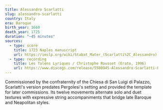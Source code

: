 ```yaml
---
title: Alessandro Scarlatti
slug: alessandro-scarlatti
country: Italy
era: Baroque
birth_year: 1660
death_year: 1725
duration: "~45 minutes"
sources:
  - type: score
    title: 1723 Naples manuscript
    url: https://imslp.org/wiki/Stabat_Mater_(Scarlatti%2C_Alessandro)
  - type: recording
    title: Les Talens Lyriques / Christophe Rousset (Erato, 1996)
    url: https://www.discogs.com/release/5580945-Alessandro-Scarlatti-Les-Talens-Lyriques-Christophe-Rousset-Stabat-Mater
---
```

Commissioned by the confraternity of the Chiesa di San Luigi di Palazzo, Scarlatti's version predates Pergolesi's setting and provided the template for later commissions. Its twelve movements alternate solo and duet textures with expressive string accompaniments that bridge late Baroque and Neapolitan styles.
